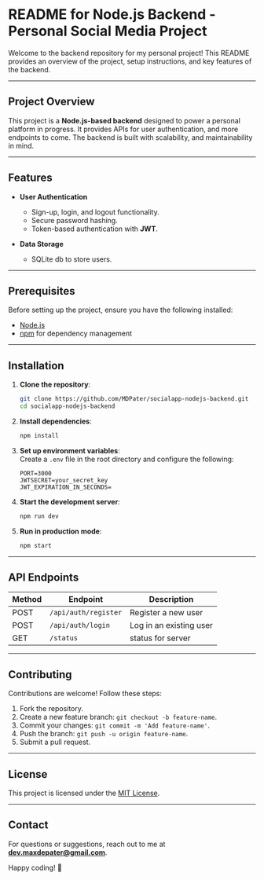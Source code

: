 # README for Node.js Backend - Personal Social Media Project

Welcome to the backend repository for my personal project! This README provides an overview of the project, setup instructions, and key features of the backend.

---

## Project Overview

This project is a **Node.js-based backend** designed to power a personal platform in progress. It provides APIs for user authentication, and more endpoints to come. The backend is built with scalability, and maintainability in mind.

---

## Features

- **User Authentication**  
  - Sign-up, login, and logout functionality.  
  - Secure password hashing.  
  - Token-based authentication with **JWT**.

- **Data Storage**  
  - SQLite db to store users.

---

## Prerequisites

Before setting up the project, ensure you have the following installed:

- [Node.js](https://nodejs.org/) 
- [npm](https://www.npmjs.com/) for dependency management

---

## Installation

1. **Clone the repository**:
   ```bash
   git clone https://github.com/MDPater/socialapp-nodejs-backend.git
   cd socialapp-nodejs-backend
   ```

2. **Install dependencies**:
   ```bash
   npm install
   ```

3. **Set up environment variables**:  
   Create a `.env` file in the root directory and configure the following:
   ```env
   PORT=3000
   JWTSECRET=your_secret_key
   JWT_EXPIRATION_IN_SECONDS=
   ```

4. **Start the development server**:
   ```bash
   npm run dev
   ```

5. **Run in production mode**:
   ```bash
   npm start
   ```

---

## API Endpoints

| Method | Endpoint             | Description               |
|--------|----------------------|---------------------------|
| POST   | `/api/auth/register` | Register a new user       |
| POST   | `/api/auth/login`    | Log in an existing user   |
| GET    | `/status       `     | status for server         |



---

## Contributing

Contributions are welcome! Follow these steps:  
1. Fork the repository.  
2. Create a new feature branch: `git checkout -b feature-name`.  
3. Commit your changes: `git commit -m 'Add feature-name'`.  
4. Push the branch: `git push -u origin feature-name`.  
5. Submit a pull request.

---

## License

This project is licensed under the [MIT License](LICENSE).

---

## Contact

For questions or suggestions, reach out to me at **dev.maxdepater@gmail.com**.  

Happy coding! 🚀
